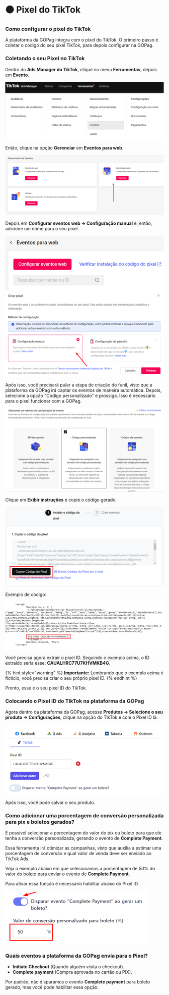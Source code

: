 # ⚫ Pixel do TikTok

### Como configurar o pixel do TikTok

A plataforma da GOPag integra com o pixel do TikTok. O primeiro passo é coletar o código do seu pixel TikTok, para depois configurar na GOPag.

### Coletando o seu Pixel no TikTok

Dentro do **Ads Manager do TikTok**, clique no menu **Ferramentas**, depois em **Evento**.

![](/assets/ads/39_tiktok_pixel.png)

Então, clique na opção **Gerenciar** em **Eventos para web**.

![](/assets/ads/40_tiktok_pixel_eventos.png)

Depois em **Configurar eventos web -> Configuração manual** e, então, adicione um nome para o seu pixel.

![](/assets/ads/41_tiktok_pixel_eventos_nome.png)
![](/assets/ads/42_tiktok_pixel_eventos_nome.png)

Após isso, você precisará pular a etapa de criação do funil, visto que a plataforma da GOPag irá captar os eventos de maneira automática. Depois, selecione a opção "Código personalizado" e prossiga. Isso é necessário para o pixel funcionar com a GOPag.

![](/assets/ads/43_tiktok_pixel_cod_personalizado.png)

Clique em **Exibir instruções** e copie o código gerado.

![](/assets/ads/44_tiktok_pixel_cod_personalizado.png)

Exemplo de código:

![](/assets/ads/45_tiktok_pixel_cod_exemplo.png)

Você precisa agora extrair o pixel ID. Seguindo o exemplo acima, o ID extraído seria esse: **CAUALHRC77U7KHVMKB4G**.

{% hint style="warning" %}
**Importante:** Lembrando que o exemplo acima é fictício, você precisa criar o seu próprio pixel ID.
{% endhint %}

Pronto, esse é o seu pixel ID do TikTok. 

### Colocando o Pixel ID do TikTok na plataforma da GOPag

Agora dentro da plataforma da GOPag, acesse **Produtos -> Selecione o seu produto -> Configurações**, clique na opção do TikTok e cole o Pixel ID lá.

![](/assets/ads/46_tiktok_pixel_config.png)

Após isso, você pode salvar o seu produto.

### Como adicionar uma porcentagem de conversão personalizada para pix e boletos gerados?

É possível selecionar a porcentagem do valor do pix ou boleto para que ele tenha a conversão personalizada, gerando o evento de **Complete Payment**.

Essa ferramenta irá otimizar as campanhas, visto que auxilia a estimar uma porcentagem de conversão e qual valor de venda deve ser enviado ao TikTok Ads.

Veja o exemplo abaixo em que selecionamos a porcentagem de 50% do valor do boleto para enviar o evento de **Complete Payment**.

Para ativar essa função é necessário habilitar abaixo do Pixel ID.

![](/assets/ads/47_tiktok_pixel_complete_payment.png)

### Quais eventos a plataforma da GOPag envia para o Pixel?

- **Initiate Checkout** (Quando alguém visita o checkout).
- **Complete payment** (Compra aprovada no cartão ou PIX).

Por padrão, não disparamos o evento **Complete payment** para boleto gerado, mas você pode habilitar essa opção.

<br>
<br>